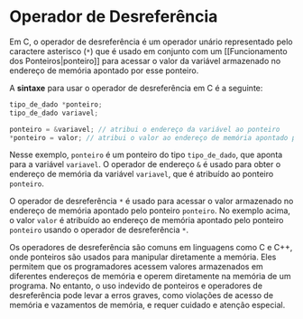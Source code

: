 # Operador de Desreferência

Em C, o operador de desreferência é um operador unário representado pelo caractere asterisco (`*`) que é usado em conjunto com um [[Funcionamento dos Ponteiros|ponteiro]] para acessar o valor da variável armazenado no endereço de memória apontado por esse ponteiro.

A **sintaxe** para usar o operador de desreferência em C é a seguinte:

```C
tipo_de_dado *ponteiro;
tipo_de_dado variavel;

ponteiro = &variavel; // atribui o endereço da variável ao ponteiro 
*ponteiro = valor; // atribui o valor ao endereço de memória apontado pelo ponteiro
```


Nesse exemplo, `ponteiro` é um ponteiro do tipo `tipo_de_dado`, que aponta para a variável `variavel`. O operador de endereço `&` é usado para obter o endereço de memória da variável `variavel`, que é atribuído ao ponteiro `ponteiro`.

O operador de desreferência `*` é usado para acessar o valor armazenado no endereço de memória apontado pelo ponteiro `ponteiro`. No exemplo acima, o valor `valor` é atribuído ao endereço de memória apontado pelo ponteiro `ponteiro` usando o operador de desreferência `*`.

Os operadores de desreferência são comuns em linguagens como C e C++, onde ponteiros são usados para manipular diretamente a memória. Eles permitem que os programadores acessem valores armazenados em diferentes endereços de memória e operem diretamente na memória de um programa. No entanto, o uso indevido de ponteiros e operadores de desreferência pode levar a erros graves, como violações de acesso de memória e vazamentos de memória, e requer cuidado e atenção especial.